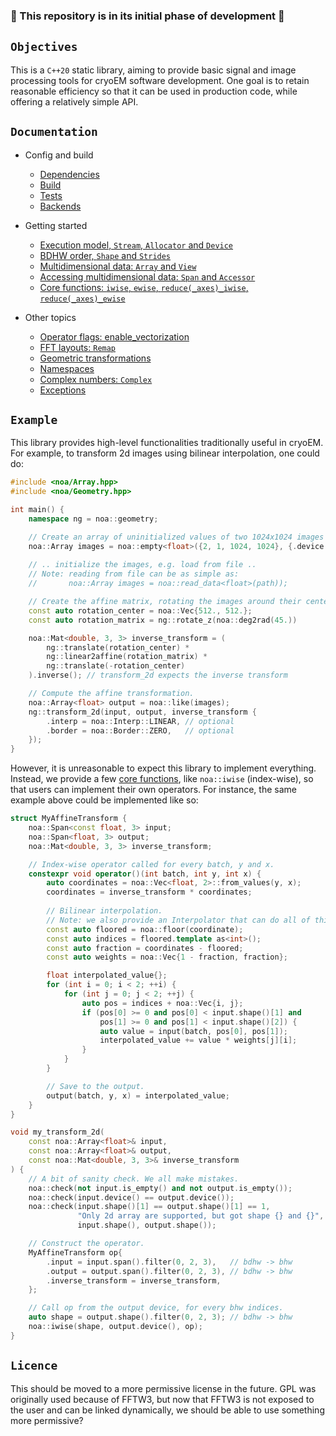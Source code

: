 ### :construction: This repository is in its initial phase of development :construction:

## `Objectives`

This is a `C++20` static library, aiming to provide basic signal and image processing tools for cryoEM software development. One goal is to retain reasonable efficiency so that it can be used in production code, while offering a relatively simple API.

## `Documentation`

- Config and build
  - [Dependencies](docs/000_dependencies.md)
  - [Build](docs/001_build.md)
  - [Tests](docs/002_running_tests.md)
  - [Backends](docs/011_backends.md)

- Getting started
  - [Execution model, `Stream`, `Allocator` and `Device`](docs/010_execution_model.md)
  - [BDHW order, `Shape` and `Strides`](docs/021_shape_and_strides.md)
  - [Multidimensional data: `Array` and `View`](docs/022_array_and_views.md)
  - [Accessing multidimensional data: `Span` and `Accessor`](docs/023_accessor_and_span.md)
  - [Core functions: `iwise`, `ewise`, `reduce(_axes)_iwise`, `reduce(_axes)_ewise`](docs/030_core_functions.md)

- Other topics
  - [Operator flags: enable_vectorization](docs/031_gpu_vectorization.md)
  - [FFT layouts: `Remap`](docs/040_fft_layouts.md)
  - [Geometric transformations](docs/041_geometric_transformations.md)
  - [Namespaces](docs/042_namespaces.md)
  - [Complex numbers: `Complex`](docs/043_complex_numbers.md)
  - [Exceptions](docs/044_exceptions.md)


## `Example`

This library provides high-level functionalities traditionally useful in cryoEM. For example, to transform 2d images using bilinear interpolation, one could do:

```c++
#include <noa/Array.hpp>
#include <noa/Geometry.hpp>

int main() {
    namespace ng = noa::geometry;

    // Create an array of uninitialized values of two 1024x1024 images on the GPU.
    noa::Array images = noa::empty<float>({2, 1, 1024, 1024}, {.device = "gpu"});
  
    // .. initialize the images, e.g. load from file ..
    // Note: reading from file can be as simple as:
    //       noa::Array images = noa::read_data<float>(path));

    // Create the affine matrix, rotating the images around their center by 45deg.
    const auto rotation_center = noa::Vec{512., 512.};
    const auto rotation_matrix = ng::rotate_z(noa::deg2rad(45.))

    noa::Mat<double, 3, 3> inverse_transform = (
        ng::translate(rotation_center) *
        ng::linear2affine(rotation_matrix) *
        ng::translate(-rotation_center)
    ).inverse(); // transform_2d expects the inverse transform

    // Compute the affine transformation.
    noa::Array<float> output = noa::like(images);
    ng::transform_2d(input, output, inverse_transform {
        .interp = noa::Interp::LINEAR, // optional
        .border = noa::Border::ZERO,   // optional
    });
}
```

However, it is unreasonable to expect this library to implement everything. Instead, we provide a few [core functions](docs/030_core_functions.md), like `noa::iwise` (index-wise), so that users can implement their own operators. For instance, the same example above could be implemented like so:

```c++
struct MyAffineTransform {
    noa::Span<const float, 3> input;
    noa::Span<float, 3> output;
    noa::Mat<double, 3, 3> inverse_transform;

    // Index-wise operator called for every batch, y and x.
    constexpr void operator()(int batch, int y, int x) {
        auto coordinates = noa::Vec<float, 2>::from_values(y, x);
        coordinates = inverse_transform * coordinates;
        
        // Bilinear interpolation.
        // Note: we also provide an Interpolator that can do all of this.
        const auto floored = noa::floor(coordinate);
        const auto indices = floored.template as<int>();
        const auto fraction = coordinates - floored;
        const auto weights = noa::Vec{1 - fraction, fraction};

        float interpolated_value{};
        for (int i = 0; i < 2; ++i) {
            for (int j = 0; j < 2; ++j) {
                auto pos = indices + noa::Vec{i, j};
                if (pos[0] >= 0 and pos[0] < input.shape()[1] and
                    pos[1] >= 0 and pos[1] < input.shape()[2]) {
                    auto value = input(batch, pos[0], pos[1]);
                    interpolated_value += value * weights[j][i];
                }
            }
        }

        // Save to the output.
        output(batch, y, x) = interpolated_value;
    }
}

void my_transform_2d(
    const noa::Array<float>& input,
    const noa::Array<float>& output,
    const noa::Mat<double, 3, 3>& inverse_transform
) {
    // A bit of sanity check. We all make mistakes.
    noa::check(not input.is_empty() and not output.is_empty());
    noa::check(input.device() == output.device());
    noa::check(input.shape()[1] == output.shape()[1] == 1,
               "Only 2d array are supported, but got shape {} and {}",
               input.shape(), output.shape());

    // Construct the operator.
    MyAffineTransform op{
        .input = input.span().filter(0, 2, 3),   // bdhw -> bhw
        .output = output.span().filter(0, 2, 3), // bdhw -> bhw
        .inverse_transform = inverse_transform,
    };

    // Call op from the output device, for every bhw indices.
    auto shape = output.shape().filter(0, 2, 3); // bdhw -> bhw
    noa::iwise(shape, output.device(), op);
}
```

## `Licence`

This should be moved to a more permissive license in the future.
GPL was originally used because of FFTW3, but now that FFTW3 is not exposed to the user and can be linked dynamically, we should be able to use something more permissive?
